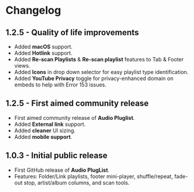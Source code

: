 # Changelog

## 1.2.5 - Quality of life improvements
- Added **macOS** support. 
- Added **Hotlink** support.
- Added **Re-scan Playlists** & **Re-scan playlist** features to Tab & Footer views.
- Added **Icons** in drop down selector for easy playlist type identification.
- Added **YouTube Privacy** toggle for privacy-enhanced domain on embeds to help with Error 153 issues.


## 1.2.5 - First aimed community release
- First aimed community release of **Audio Pluglist**.
- Added **External link** support.
- Added **cleaner** UI sizing.
- Added **mobile support**. 


## 1.0.3 - Initial public release
- First GitHub release of **Audio PlugList**.
- Features: Folder/Link playlists, footer mini-player, shuffle/repeat, fade-out stop, artist/album columns, and scan tools.